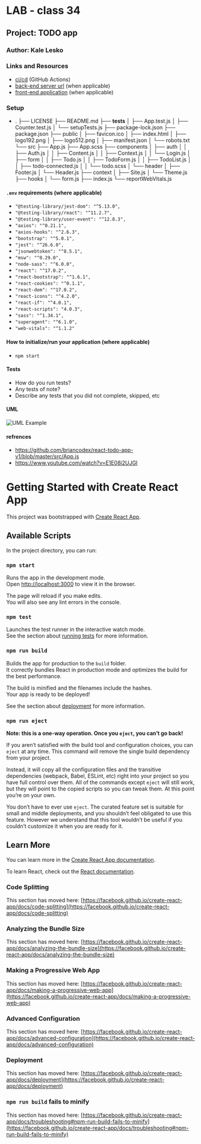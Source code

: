 # LAB - class 34

## Project: TODO app

### Author: Kale Lesko

### Links and Resources

- [ci/cd](http://xyz.com) (GitHub Actions)
- [back-end server url](http://xyz.com) (when applicable)
- [front-end application](http://xyz.com) (when applicable)

### Setup

- .
  ├── LICENSE
  ├── README.md
  ├── **tests**
  │ ├── App.test.js
  │ ├── Counter.test.js
  │ └── setupTests.js
  ├── package-lock.json
  ├── package.json
  ├── public
  │ ├── favicon.ico
  │ ├── index.html
  │ ├── logo192.png
  │ ├── logo512.png
  │ ├── manifest.json
  │ └── robots.txt
  └── src
  ├── App.js
  ├── App.scss
  ├── components
  │ ├── auth
  │ │ ├── Auth.js
  │ │ ├── Content.js
  │ │ ├── Context.js
  │ │ └── Login.js
  │ ├── form
  │ │ ├── Todo.js
  │ │ ├── TodoForm.js
  │ │ ├── TodoList.js
  │ │ ├── todo-connected.js
  │ │ └── todo.scss
  │ └── header
  │ ├── Footer.js
  │ └── Header.js
  ├── context
  │ ├── Site.js
  │ └── Theme.js
  ├── hooks
  │ └── form.js
  ├── index.js
  └── reportWebVitals.js

#### `.env` requirements (where applicable)

- `"@testing-library/jest-dom": "^5.13.0",`
- `"@testing-library/react": "^11.2.7",`
- `"@testing-library/user-event": "^12.8.3",`
- `"axios": "^0.21.1",`
- `"axios-hooks": "^2.6.3",`
- `"bootstrap": "^5.0.1",`
- `"jest": "^26.6.0",`
- `"jsonwebtoken": "^8.5.1",`
- `"msw": "^0.29.0",`
- `"node-sass": "^6.0.0",`
- `"react": "^17.0.2",`
- `"react-bootstrap": "^1.6.1",`
- `"react-cookies": "^0.1.1",`
- `"react-dom": "^17.0.2",`
- `"react-icons": "^4.2.0",`
- `"react-if": "^4.0.1",`
- `"react-scripts": "4.0.3",`
- `"sass": "^1.34.1",`
- `"superagent": "^6.1.0",`
- `"web-vitals": "^1.1.2"`

#### How to initialize/run your application (where applicable)

- `npm start`

<!-- #### How to use your library (where applicable) -->

#### Tests

- How do you run tests?
- Any tests of note?
- Describe any tests that you did not complete, skipped, etc

#### UML

![UML Example](./reference/uml-1.png)

#### refrences

- https://github.com/briancodex/react-todo-app-v1/blob/master/src/App.js
- https://www.youtube.com/watch?v=E1E08i2UJGI

# Getting Started with Create React App

This project was bootstrapped with [Create React App](https://github.com/facebook/create-react-app).

## Available Scripts

In the project directory, you can run:

### `npm start`

Runs the app in the development mode.\
Open [http://localhost:3000](http://localhost:3000) to view it in the browser.

The page will reload if you make edits.\
You will also see any lint errors in the console.

### `npm test`

Launches the test runner in the interactive watch mode.\
See the section about [running tests](https://facebook.github.io/create-react-app/docs/running-tests) for more information.

### `npm run build`

Builds the app for production to the `build` folder.\
It correctly bundles React in production mode and optimizes the build for the best performance.

The build is minified and the filenames include the hashes.\
Your app is ready to be deployed!

See the section about [deployment](https://facebook.github.io/create-react-app/docs/deployment) for more information.

### `npm run eject`

**Note: this is a one-way operation. Once you `eject`, you can’t go back!**

If you aren’t satisfied with the build tool and configuration choices, you can `eject` at any time. This command will remove the single build dependency from your project.

Instead, it will copy all the configuration files and the transitive dependencies (webpack, Babel, ESLint, etc) right into your project so you have full control over them. All of the commands except `eject` will still work, but they will point to the copied scripts so you can tweak them. At this point you’re on your own.

You don’t have to ever use `eject`. The curated feature set is suitable for small and middle deployments, and you shouldn’t feel obligated to use this feature. However we understand that this tool wouldn’t be useful if you couldn’t customize it when you are ready for it.

## Learn More

You can learn more in the [Create React App documentation](https://facebook.github.io/create-react-app/docs/getting-started).

To learn React, check out the [React documentation](https://reactjs.org/).

### Code Splitting

This section has moved here: [https://facebook.github.io/create-react-app/docs/code-splitting](https://facebook.github.io/create-react-app/docs/code-splitting)

### Analyzing the Bundle Size

This section has moved here: [https://facebook.github.io/create-react-app/docs/analyzing-the-bundle-size](https://facebook.github.io/create-react-app/docs/analyzing-the-bundle-size)

### Making a Progressive Web App

This section has moved here: [https://facebook.github.io/create-react-app/docs/making-a-progressive-web-app](https://facebook.github.io/create-react-app/docs/making-a-progressive-web-app)

### Advanced Configuration

This section has moved here: [https://facebook.github.io/create-react-app/docs/advanced-configuration](https://facebook.github.io/create-react-app/docs/advanced-configuration)

### Deployment

This section has moved here: [https://facebook.github.io/create-react-app/docs/deployment](https://facebook.github.io/create-react-app/docs/deployment)

### `npm run build` fails to minify

This section has moved here: [https://facebook.github.io/create-react-app/docs/troubleshooting#npm-run-build-fails-to-minify](https://facebook.github.io/create-react-app/docs/troubleshooting#npm-run-build-fails-to-minify)
